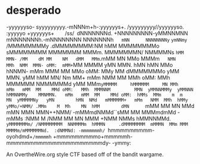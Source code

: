 # desperado

-yyyyyyso-  syyyyyyyyy.-mNNNm+h-:yyyyyys+. /yyyyyyyyy//yyyyyyso.   :yyyyyo  +yyyyyys+`    `/ss/`
 `dNNNNNNNd. +NNNNNNNNN-yMMNNMNN  mNNNNNNNh.-mNNNNNNNN   NNNNNNNh`   mNN      NNNNNNNNy`  `ymNNmy`
  /MMMMMMMMy .dMMMMMMMM:NM   hMM   MMMMMMMMo sMMMMMMMM   MMMMMMM     MMMm.    MMMMMMMN/   NMMMMNs
  `hMM   MMN- /MM    dM MM    NM   dMM   MMm`.mMM        MN   MMo    MMMm`    NMN    MMh  NMM  MMN-
   oMM:  mMM+ `MM       MMMM       yMN   MMN. hMN        hMN   MMo   hNNMN-    mMm   MMM  MM    MMo
   oMM:   MMy  MM       dMMMMMMMo  yMM   MMN. yMM        hMM   MN/   Nm MM+    mMm   NMM  MM    MMh
   oMM:   MMh  MMMMMM    NMMMMMMd  yMM   MMm` yMMMMM     hMMMMMM     MN MMh    mMm   mMM  MM    MMd
   oMM:   MMh  MMMNNM         MMN  yMMNNMMMy  yMMNNN     hMMNNMMy    MMNMMN.   mMm   mMM  MM    MMd
   oMM:  hMMs  MMm    m  m     MN  yMMMMMNy   yMN        hMN  NMd   mMMMMMM+   mMm   NMM  MMh  hMMy
   yMMo/+NMM/ .MMm    M  Mh    MN  hMM        dMN       `mMM   MM   MN   MMd` `mMN   MMN  MMN++NMM/
  -mMMmdNMMd``sMM    MM  MMMmdmMd -mMMs      :NMM    M  /NMM   MM   MN   MMM  +NMM  NMMs  hMMNNMMd.
 `yMMMMMMMm/ /NMMMMMMMM  NNMMMMm  hMMMN     .dMMMMMMMM  mMMMN  MMm MMM  MMMMm/mMMMMMMNd.  :dNMMNd:
 -mmmmmmmh/ `hmmmmmmmmm-oyohdmd+`/mmmmmh`   +mmmmmmmmmo+mmmmmh-mmmmmmmmmmmmmmmmmmmmmdy-    -ymmy:

An OvertheWire.org style CTF based off of the bandit wargame.
